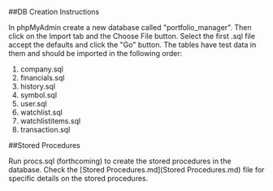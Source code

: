 ##DB Creation Instructions

In phpMyAdmin create a new database called "portfolio_manager". Then click on the Import tab and the Choose File button. Select the first .sql file accept the defaults and click the "Go" button. The tables have test data in them and should be imported in the following order:

1. company.sql
2. financials.sql
3. history.sql
4. symbol.sql
5. user.sql
6. watchlist.sql
7. watchlistitems.sql
8. transaction.sql

##Stored Procedures

Run procs.sql (forthcoming) to create the stored procedures in the database. Check the [Stored Procedures.md](Stored Procedures.md) file for specific details on the stored procedures.
